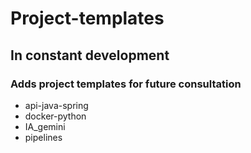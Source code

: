 # Project-templates

##  In constant development

### Adds project templates for future consultation

- api-java-spring
- docker-python
- IA_gemini
- pipelines

